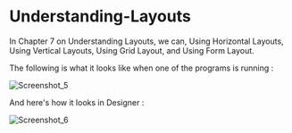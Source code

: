 # Understanding-Layouts

In Chapter 7 on Understanding Layouts, we can, Using Horizontal Layouts, Using Vertical Layouts, Using Grid Layout, and Using Form Layout.

The following is what it looks like when one of the programs is running :

![Screenshot_5](https://user-images.githubusercontent.com/108938947/178107872-b654917f-ce59-4ef5-b602-59b5f2bfc415.png)

And here's how it looks in Designer :

![Screenshot_6](https://user-images.githubusercontent.com/108938947/178107915-9c2c050a-6ddf-4aae-81d0-bc1a7a973bd6.png)
